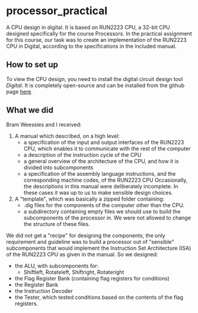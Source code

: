 # processor_practical
A CPU design in digital. It is based on RUN2223 CPU, a 32-bit CPU designed specifically for the course Processors. In the practical assignment for this course, our task was to create an implementation of the RUN2223 CPU in Digital, according to the specifications in the included manual.

## How to set up
To view the CPU design, you need to install the digital circuit design tool *Digital*. It is completely open-source and can be installed from the github page [here](https://github.com/hneemann/Digital).

## What we did
Bram Weessies and I received:
 1. A manual which described, on a high level:
    - a specification of the input and output interfaces of the RUN2223 CPU, which enables it to communicate with the rest of the computer
    - a description of the instruction cycle of the CPU
    - a general overview of the architecture of the CPU, and how it is divided into subcomponents
    - a specification of the assembly language instructions, and the corresponding machine codes, of the RUN2223 CPU
  Occasionally, the descriptions in this manual were deliberately incomplete. In these cases it was up to us to make sensible design choices.
 2. A "template", which was basically a zipped folder containing:
    - .dig files for the components of the computer other than the CPU.
    - a subdirectory containing empty files we should use to build the subcomponents of the processor in.
    We were not allowed to change the structure of these files.

We did not get a "recipe" for designing the components, the only requirement and guideline was to build a processor out of "sensible" subcomponents that would implement the Instruction Set Architecture (ISA) of the RUN2223 CPU as given in the manual. So we designed:
 - the ALU, with subcomponents for:
    - Shiftleft, Rotateleft, Shiftright, Rotateright
 - the Flag Register Bank (containing flag registers for conditions)
 - the Register Bank
 - the Instruction Decoder
 - the Tester, which tested conditions based on the contents of the flag registers.
